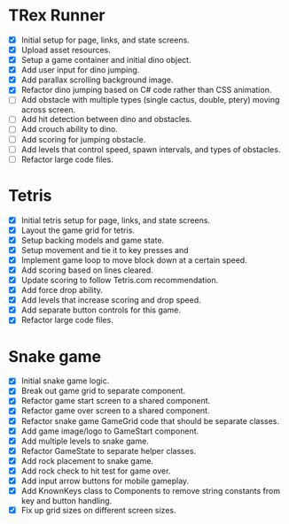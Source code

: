 TRex Runner
===========
- [x] Initial setup for page, links, and state screens.
- [x] Upload asset resources.
- [x] Setup a game container and initial dino object.
- [x] Add user input for dino jumping.
- [x] Add parallax scrolling background image.
- [x] Refactor dino jumping based on C# code rather than CSS animation.
- [ ] Add obstacle with multiple types (single cactus, double, ptery) moving across screen.
- [ ] Add hit detection between dino and obstacles.
- [ ] Add crouch ability to dino.
- [ ] Add scoring for jumping obstacle.
- [ ] Add levels that control speed, spawn intervals, and types of obstacles.
- [ ] Refactor large code files.

Tetris
======
- [x] Initial tetris setup for page, links, and state screens.
- [x] Layout the game grid for tetris.
- [x] Setup backing models and game state.
- [x] Setup movement and tie it to key presses and 
- [x] Implement game loop to move block down at a certain speed.
- [x] Add scoring based on lines cleared.
- [x] Update scoring to follow Tetris.com recommendation.
- [x] Add force drop ability.
- [x] Add levels that increase scoring and drop speed.
- [x] Add separate button controls for this game.
- [x] Refactor large code files.

Snake game
==========
- [x] Initial snake game logic.
- [x] Break out game grid to separate component.
- [x] Refactor game start screen to a shared component.
- [x] Refactor game over screen to a shared component.
- [x] Refactor snake game GameGrid code that should be separate classes.
- [x] Add game image/logo to GameStart component.
- [x] Add multiple levels to snake game.
- [x] Refactor GameState to separate helper classes.
- [x] Add rock placement to snake game.
- [x] Add rock check to hit test for game over.
- [x] Add input arrow buttons for mobile gameplay.
- [x] Add KnownKeys class to Components to remove string constants from key and button handling.
- [x] Fix up grid sizes on different screen sizes.